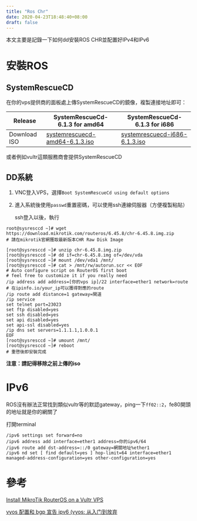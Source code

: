 ```yaml
---
title: "Ros Chr"
date: 2020-04-23T18:48:40+08:00
draft: false
---
```


本文主要是記錄一下如何dd安裝ROS CHR並配置好IPv4和IPv6

<!--more-->

# 安裝ROS

## SystemRescueCD

在你的vps提供商的面板處上傳SystemRescueCD的鏡像，複製連接地址即可：

| Release      | SystemRescueCd-6.1.3 for amd64                               | SystemRescueCd-6.1.3 for i686                                |
| ------------ | ------------------------------------------------------------ | ------------------------------------------------------------ |
| Download ISO | [systemrescuecd-amd64-6.1.3.iso](https://osdn.net/projects/systemrescuecd/storage/releases/6.1.3/systemrescuecd-amd64-6.1.3.iso) | [systemrescuecd-i686-6.1.3.iso](https://osdn.net/projects/systemrescuecd/storage/releases/6.1.3/systemrescuecd-i686-6.1.3.iso) |

或者例如vultr這類服務商會提供SystemRescueCD

## DD系統

1. VNC登入VPS，選擇`Boot SystemRescueCd using default options`

2. 進入系統後使用`passwd`重置密碼，可以使用ssh連線伺服器（方便複製粘貼）

   ssh登入以後，執行

```
root@sysresccd ~]# wget https://download.mikrotik.com/routeros/6.45.8/chr-6.45.8.img.zip
# 請在mikrotik官網獲取最新版本CHR Raw Disk Image

[root@sysresccd ~]# unzip chr-6.45.8.img.zip 
[root@sysresccd ~]# dd if=chr-6.45.8.img of=/dev/vda 
[root@sysresccd ~]# mount /dev/vda1 /mnt/
[root@sysresccd ~]# cat > /mnt/rw/autorun.scr << EOF
# Auto configure script on RouterOS first boot
# feel free to customize it if you really need
/ip address add address=[你的vps ip]/22 interface=ether1 network=route
# 在ipinfo.io/your_ip可以獲得對應的route
/ip route add distance=1 gateway=閘道
/ip service
set telnet port=23023
set ftp disabled=yes
set ssh disabled=yes
set api disabled=yes
set api-ssl disabled=yes
/ip dns set servers=1.1.1.1,1.0.0.1
EOF
[root@sysresccd ~]# umount /mnt/
[root@sysresccd ~]# reboot 
# 重啓後即安裝完成

```

**注意：請記得移除之前上傳的iso**

# IPv6

ROS沒有辦法正常找到類似vultr等的默認gateway，ping一下`ff02::2`，fe80開頭的地址就是你的網關了

打開terminal

```
/ipv6 settings set forward=no
/ipv6 address add interface=ether1 address=你的ipv6/64
/ipv6 route add dst-address=::/0 gateway=網關地址%ether1
/ipv6 nd set [ find default=yes ] hop-limit=64 interface=ether1 managed-address-configuration=yes other-configuration=yes
```

# 參考

[Install MikroTik RouterOS on a Vultr VPS](https://www.vultr.com/docs/install-mikrotik-routeros-on-a-vultr-instance)

[vyos 配置和 bgp 宣告 ipv6 (vyos: 从入门到放弃](https://blog.ni-co.moe/public/572.html)